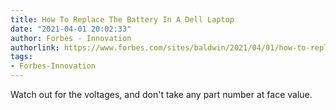 ```yaml
---
title: How To Replace The Battery In A Dell Laptop
date: "2021-04-01 20:02:33"
author: Forbes - Innovation
authorlink: https://www.forbes.com/sites/baldwin/2021/04/01/how-to-replace-the-battery-in-a-dell-laptop/
tags:
- Forbes-Innovation
---
```

Watch out for the voltages, and don't take any part number at face value.